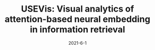 ---
title: "USEVis: Visual analytics of attention-based neural embedding in information retrieval"
collection: publications
category: paper
permalink: /publication/usevis
# excerpt: 'PhraseMap: Attention-based keyphrases recommendation for information seeking'
date: 2021-6-1
paperurl: 'http://yameitu.github.io/files/USEVis.pdf'
venue: "Visual Informatics"
---